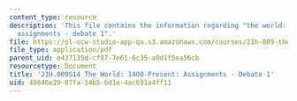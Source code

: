 ```yaml
---
content_type: resource
description: 'This file contains the information regarding "the world: 1400-present:
  assignments - debate 1".'
file: https://ol-ocw-studio-app-qa.s3.amazonaws.com/courses/21h-009-the-world-1400-present-spring-2014/40846e2907fa14b56d1e4ac691a4ff11_MIT21H_009S14_Debate1.pdf
file_type: application/pdf
parent_uid: e437135d-cf87-7e61-6c35-a0d1f5ea56cb
resourcetype: Document
title: '21H.009S14 The World: 1400-Present: Assignments - Debate 1'
uid: 40846e29-07fa-14b5-6d1e-4ac691a4ff11
---
```

